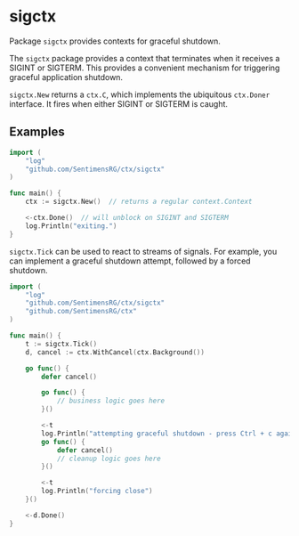 # sigctx

Package `sigctx` provides contexts for graceful shutdown.

The `sigctx` package provides a context that terminates when it receives a
SIGINT or SIGTERM.  This provides a convenient mechanism for triggering
graceful application shutdown.

`sigctx.New` returns a `ctx.C`, which implements the ubiquitous `ctx.Doner`
interface.  It fires when either SIGINT or SIGTERM is caught.

## Examples

```go
import (
    "log"
    "github.com/SentimensRG/ctx/sigctx"
)

func main() {
    ctx := sigctx.New()  // returns a regular context.Context

    <-ctx.Done()  // will unblock on SIGINT and SIGTERM
    log.Println("exiting.")
}
```

`sigctx.Tick` can be used to react to streams of signals.  For example, you can
implement a graceful shutdown attempt, followed by a forced shutdown.

```go
import (
    "log"
    "github.com/SentimensRG/ctx/sigctx"
    "github.com/SentimensRG/ctx"
)

func main() {
    t := sigctx.Tick()
    d, cancel := ctx.WithCancel(ctx.Background())

    go func() {
        defer cancel()

        go func() {
            // business logic goes here
        }()

        <-t
        log.Println("attempting graceful shutdown - press Ctrl + c again to force quit")
        go func() {
            defer cancel()
            // cleanup logic goes here
        }()

        <-t
        log.Println("forcing close")
    }()

    <-d.Done()
}

```